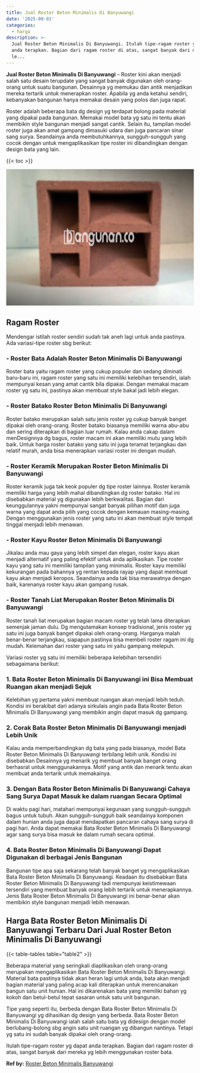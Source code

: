 ```yaml
---
title: Jual Roster Beton Minimalis Di Banyuwangi
date: '2025-09-01'
categories:
  - harga
description: >-
  Jual Roster Beton Minimalis Di Banyuwangi. Itulah tipe-ragam roster yg dapat
  anda terapkan. Bagian dari ragam roster di atas, sangat banyak dari mereka yg
  le...
---
```


**Jual Roster Beton Minimalis Di Banyuwangi** – Roster kini akan menjadi salah satu desain terupdate yang sangat banyak digunakan oleh orang-orang untuk suatu bangunan. Desainnya yg memukau dan antik menjadikan mereka tertarik untuk menerapkan roster. Apabila yg anda ketahui sendiri, kebanyakan bangunan hanya memakai desain yang polos dan juga rapat.

Roster adalah beberapa bata dg design yg terdapat bolong pada material yang dipakai pada bangunan. Memakai model bata yg satu ini tentu akan membikin style bangunan menjadi sangat cantik. Selain itu, tampilan model roster juga akan amat gampang dimasuki udara dan juga pancaran sinar sang surya. Seandainya anda membutuhkannya, sungguh-sungguh yang cocok dengan untuk mengaplikasikan tipe roster ini dibandingkan dengan design bata yang lain.

{{< toc >}}

![Jual Roster Beton Minimalis Di Banyuwangi](/images/bata-roster-minimalis-33.png)

## Ragam Roster

Mendengar istilah roster sendiri sudah tak aneh lagi untuk anda pastinya. Ada variasi-tipe roster sbg berikut:

### \- Roster Bata Adalah Roster Beton Minimalis Di Banyuwangi

Roster bata yaitu ragam roster yang cukup populer dan sedang diminati baru-baru ini, ragam roster yang satu ini memiliki kelebihan tersendiri, ialah mempunyai kesan yang amat cantik bila dipakai. Dengan memakai macam roster yg satu ini, pastinya akan membuat style bakal jadi lebih elegan.

### \- Roster Batako Roster Beton Minimalis Di Banyuwangi

Roster batako merupakan salah satu jenis roster yg cukup banyak banget dipakai oleh orang-orang. Roster batako biasanya memiliki warna abu-abu dan sering diterapkan di bagian luar rumah. Kalau anda cakap dalam menDesignnya dg bagus, roster macam ini akan memiliki mutu yang lebih baik. Untuk harga roster batako yang satu ini juga teramat terjangkau dan relatif murah, anda bisa menerapkan variasi roster ini dengan mudah.

### \- Roster Keramik Merupakan Roster Beton Minimalis Di Banyuwangi

Roster keramik juga tak keok populer dg tipe roster lainnya. Roster keramik memiliki harga yang lebih mahal dibandingkan dg roster batako. Hal ini disebabkan material yg digunakan lebih berkwalitas. Bagian dari keunggulannya yakni mempunyai sangat banyak pilihan motif dan juga warna yang dapat anda pilih yang cocok dengan kemauan masing-masing. Dengan menggunakan jenis roster yang satu ini akan membuat style tempat tinggal menjadi lebih menawan.

### \- Roster Kayu Roster Beton Minimalis Di Banyuwangi

Jikalau anda mau gaya yang lebih simpel dan elegan, roster kayu akan menjadi alternatif yang paling efektif untuk anda aplikasikan. Tipe roster kayu yang satu ini memiliki tampilan yang minimalis. Roster kayu memiliki kekurangan pada bahannya yg rentan kepada rayap yang dapat membuat kayu akan menjadi keropos. Seandainya anda tak bisa merawatnya dengan baik, karenanya roster kayu akan gampang rusak.

### \- Roster Tanah Liat Merupakan Roster Beton Minimalis Di Banyuwangi

Roster tanah liat merupakan bagian macam roster yg telah lama diterapkan semenjak jaman dulu. Dg mengutamakan konsep tradisional, jenis roster yg satu ini juga banyak banget dipakai oleh orang-orang. Harganya malah benar-benar terjangkau, siapapun pastinya bisa membeli roster ragam ini dg mudah. Kelemahan dari roster yang satu ini yaitu gampang melepuh.

Variasi roster yg satu ini memiliki beberapa kelebihan tersendiri sebagaimana berikut:

### 1\. Bata Roster Beton Minimalis Di Banyuwangi ini Bisa Membuat Ruangan akan menjadi Sejuk

Kelebihan yg pertama yakni membuat ruangan akan menjadi lebih teduh. Kondisi ini berakibat dari adanya sirkulais angin pada Bata Roster Beton Minimalis Di Banyuwangi yang membikin angin dapat masuk dg gampang.

### 2\. Corak Bata Roster Beton Minimalis Di Banyuwangi menjadi Lebih Unik

Kalau anda memperbandingkan dg bata yang pada biasanya, model Bata Roster Beton Minimalis Di Banyuwangi terbilang lebih unik. Kondisi ini disebabkan Desainnya yg menarik yg membuat banyak banget orang berhasrat untuk menggunakannya. Motif yang antik dan menarik tentu akan membuat anda tertarik untuk memakainya.

### 3\. Dengan Bata Roster Beton Minimalis Di Banyuwangi Cahaya Sang Surya Dapat Masuk ke dalam ruangan Secara Optimal

Di waktu pagi hari, matahari mempunyai kegunaan yang sungguh-sungguh bagus untuk tubuh. Akan sungguh-sungguh baik seandainya komponen dalam hunian anda juga dapat mendapatkan pancaran cahaya sang surya di pagi hari. Anda dapat memakai Bata Roster Beton Minimalis Di Banyuwangi agar sang surya bisa masuk ke dalam rumah secara optimal.

### 4\. Bata Roster Beton Minimalis Di Banyuwangi Dapat Digunakan di berbagai Jenis Bangunan

Bangunan tipe apa saja sekarang telah banyak banget yg mengaplikasikan Bata Roster Beton Minimalis Di Banyuwangi. Keadaan itu disebabkan Bata Roster Beton Minimalis Di Banyuwangi tadi mempunyai keistimewaan tersendiri yang membuat banyak orang lebih tertarik untuk menerapkannya. Jenis Bata Roster Beton Minimalis Di Banyuwangi ini benar-benar akan membikin style bangunan menjadi lebih menawan.

## Harga Bata Roster Beton Minimalis Di Banyuwangi Terbaru Dari Jual Roster Beton Minimalis Di Banyuwangi

{{< table-tables table="table2" >}}

Beberapa material yang seringkali diaplikasikan oleh orang-orang merupakan mengaplikasikan Bata Roster Beton Minimalis Di Banyuwangi. Material bata pastinya tidak akan heran lagi untuk anda, bata akan menjadi bagian material yang paling acap kali diterapkan untuk merencanakan bangun satu unit hunian. Hal ini dikarenakan bata yang memiliki bahan yg kokoh dan betul-betul tepat sasaran untuk satu unit bangunan.

Tipe yang seperti itu, berbeda dengan Bata Roster Beton Minimalis Di Banyuwangi yg dihasilkan dg design yang berbeda. Bata Roster Beton Minimalis Di Banyuwangi ialah salah satu bata yg didesign dengan model berlubang-bolong sbg angin satu unit ruangan yg dibangun nantinya. Tetapi yg satu ini sudah banyak dipakai oleh orang-orang.

Itulah tipe-ragam roster yg dapat anda terapkan. Bagian dari ragam roster di atas, sangat banyak dari mereka yg lebih menggunakan roster bata.

**Ref by:** [Roster Beton Minimalis Banyuwangi](https://id.wikipedia.org/wiki/Roster)
